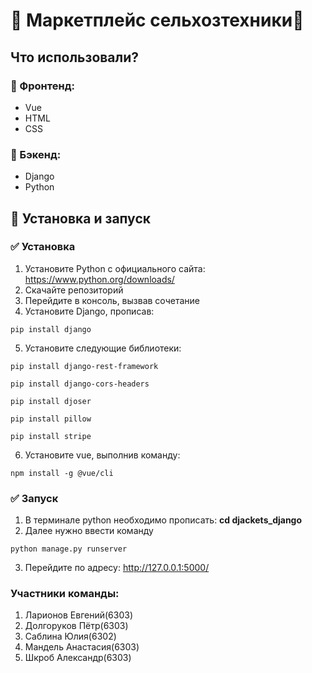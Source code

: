 # 🚜 Маркетплейс сельхозтехники🚜

## Что использовали?
### 📱 Фронтенд:
- Vue
- HTML
- CSS
### 📲 Бэкенд:
- Django
- Python
## 🚀 Установка и запуск
### ✅ Установка
1)  Установите Python с официального сайта: https://www.python.org/downloads/
2)  Скачайте репозиторий
3)  Перейдите в консоль, вызвав сочетание
4)  Установите Django, прописав:
```
pip install django
```
5) Установите следующие библиотеки:
```
pip install django-rest-framework

pip install django-cors-headers

pip install djoser

pip install pillow

pip install stripe
```
6) Установите vue, выполнив команду:
```
npm install -g @vue/cli
```
### ✅ Запуск
1) В терминале python необходимо прописать: **cd djackets_django**
2) Далее нужно ввести команду
```
python manage.py runserver
```
3) Перейдите по адресу: http://127.0.0.1:5000/
### Участники команды:
1. Ларионов Евгений(6303)
2. Долгоруков Пётр(6303)
3. Саблина Юлия(6302)
4. Мандель Анастасия(6303)
5. Шкроб Александр(6303)
